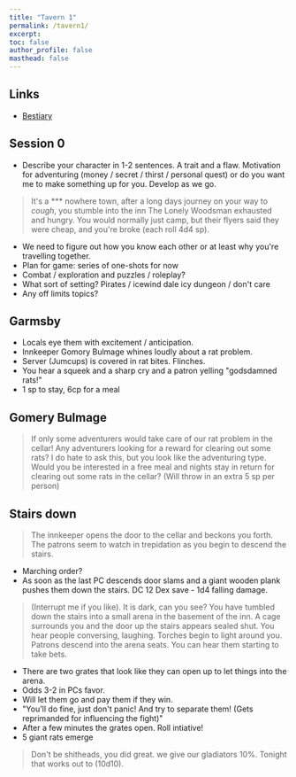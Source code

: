 ```yaml
---
title: "Tavern 1"
permalink: /tavern1/
excerpt: 
toc: false
author_profile: false
masthead: false
---
```

## Links
- [Bestiary](https://dr-eigenvalue.github.io/bestiary/)

## Session 0

- Describe your character in 1-2 sentences. A trait and a flaw. Motivation for adventuring (money / secret / thirst / personal quest) or do you want me to make something up for you. Develop as we go.

> It's a *** nowhere town, after a long days journey on your way to *cough*, you stumble into the inn The Lonely Woodsman exhausted and hungry. You would normally just camp, but their flyers said they were cheap, and you're broke (each roll 4d4 sp).
  
- We need to figure out how you know each other or at least why you're travelling together. 
- Plan for game: series of one-shots for now
- Combat / exploration and puzzles / roleplay?
- What sort of setting? Pirates / icewind dale icy dungeon / don't care
- Any off limits topics?

## Garmsby

- Locals eye them with excitement / anticipation.
- Innkeeper Gomory Bulmage whines loudly about a rat problem.
- Server (Jumcups) is covered in rat bites. Flinches.
- You hear a squeek and a sharp cry and a patron yelling "godsdamned rats!"
- 1 sp to stay, 6cp for a meal

## Gomery Bulmage

> If only some adventurers would take care of our rat problem in the cellar!
> Any adventurers looking for a reward for clearing out some rats?
> I do hate to ask this, but you look like the adventuring type. Would you be interested in a free meal and nights stay in return for clearing out some rats in the cellar? (Will throw in an extra 5 sp per person)

## Stairs down

> The innkeeper opens the door to the cellar and beckons you forth. The patrons seem to watch in trepidation as you begin to descend the stairs.

- Marching order?
- As soon as the last PC descends door slams and a giant wooden plank pushes them down the stairs. DC 12 Dex save - 1d4 falling damage.

> (Interrupt me if you like). It is dark, can you see? You have tumbled down the stairs into a small arena in the basement of the inn. A cage surrounds you and the door up the stairs appears sealed shut. You hear people conversing, laughing. Torches begin to light around you. Patrons descend into the arena seats. You can hear them starting to take bets.

- There are two grates that look like they can open up to let things into the arena.
- Odds 3-2 in PCs favor.
- Will let them go and pay them if they win.
- "You'll do fine, just don't panic! And try to separate them! (Gets reprimanded for influencing the fight)"
- After a few minutes the grates open. Roll intiative!
- 5 giant rats emerge

> Don't be shitheads, you did great. we give our gladiators 10%. Tonight that works out to (10d10).
